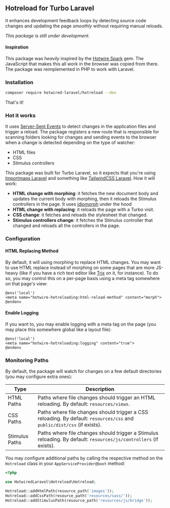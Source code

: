 ## Hotreload for Turbo Laravel

It enhances development feedback loops by detecting source code changes and updating the page _smoothly_ without requiring manual reloads.

_This package is still under development._

#### Inspiration

This package was _heavily_ inspired by the [Hotwire Spark](https://github.com/hotwired/spark) gem. The JavaScript that makes this all work in the browser was copied from there. The package was reimplemented in PHP to work with Laravel.

### Installation

```bash
composer require hotwired-laravel/hotreload --dev
```

That's it!

### Hot it works

It uses [Server-Sent Events](https://developer.mozilla.org/en-US/docs/Web/API/Server-sent_events) to detect changes in the application files and trigger a reload. The package registers a new route that is responsible for scanning folders looking for changes and sending events to the browser when a change is detected depending on the type of watcher:

- HTML files
- CSS
- Stimulus controllers

This package was built for Turbo Laravel, so it expects that you're using [Importmaps Laravel](https://github.com/tonysm/importmap-laravel) and something like [TailwindCSS Laravel](https://github.com/tonysm/tailwindcss-laravel). How it will work:

- **HTML change with morphing**: it fetches the new document body and updates the current body with morphing, then it reloads the Stimulus controllers in the page. It uses [idiomorph](https://github.com/bigskysoftware/idiomorph) under the hood
- **HTML change with replacing**: it reloads the page with a Turbo visit.
- **CSS change**: it fetches and reloads the stylesheet that changed.
- **Stimulus controllers change**: it fetches the Stimulus controller that changed and reloads all the controllers in the page.

### Configuration


#### HTML Replacing Method

By default, it will using morphing to replace HTML changes. You may want to use HTML replace instead of morphing on some pages that are more JS-heavy (like if you have a rich text editor like [Trix](https://trix-editor.org/) on it, for instance). To do so, you may control this on a per-page basis using a meta tag somewhere on that page's view:

```blade
@env('local')
<meta name="hotwire-hotreloading:html-reload-method" content="morph">
@endenv
```

#### Enable Logging

If you want to, you may enable logging with a meta tag on the page (you may place this somewhere global like a layout file):

```blade
@env('local')
<meta name="hotwire-hotreloading:logging" content="true">
@endenv
```

### Monitoring Paths

By default, the package will watch for changes on a few default directories (you may configure extra ones):

| Type | Description |
|---|---|
| HTML Paths | Paths where file changes should trigger an HTML reloading. By default: `resources/views`. |
| CSS Paths | Paths where file changes should trigger a CSS reloading. By default: `resources/css` and `public/dist/css` (if exists). |
| Stimulus Paths | Paths where file changes should trigger a Stimulus reloading. By default: `resources/js/controllers` (if exists). |

You may configure additional paths by calling the respective method on the `Hotreload` class in your `AppServiceProvider@boot` method:

```php
<?php

use HotwiredLaravel\Hotreload\Hotreload;

Hotreload::addHtmlPath(resource_path('images'));
Hotreload::addCssPath(resource_path('resources/sass/'));
Hotreload::addStimulusPath(resource_path('resources/js/bridge'));
```

